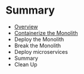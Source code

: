 # Summary

* [Overview](overview.md)
* [Containerize the Monolith](containerize_monolith.md)
* Deploy the Monolith
* Break the Monolith
* Deploy microservices
* Summary
* Clean Up
